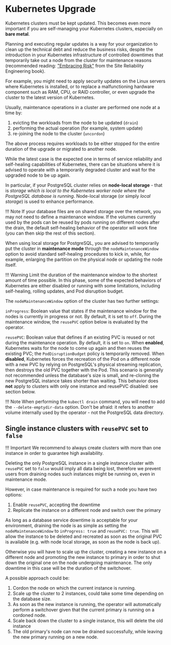 # Kubernetes Upgrade

Kubernetes clusters must be kept updated. This becomes even more
important if you are self-managing your Kubernetes clusters, especially
on **bare metal**.

Planning and executing regular updates is a way for your organization
to clean up the technical debt and reduce the business risks, despite
the introduction in your Kubernetes infrastructure of controlled
downtimes that temporarily take out a node from the cluster for
maintenance reasons (recommended reading:
["Embracing Risk"](https://landing.google.com/sre/sre-book/chapters/embracing-risk/)
from the Site Reliability Engineering book).

For example, you might need to apply security updates on the Linux
servers where Kubernetes is installed, or to replace a malfunctioning
hardware component such as RAM, CPU, or RAID controller, or even upgrade
the cluster to the latest version of Kubernetes.

Usually, maintenance operations in a cluster are performed one node
at a time by:

1. evicting the workloads from the node to be updated (`drain`)
2. performing the actual operation (for example, system update)
3. re-joining the node to the cluster (`uncordon`)

The above process requires workloads to be either stopped for the
entire duration of the upgrade or migrated to another node.

While the latest case is the expected one in terms of service
reliability and self-healing capabilities of Kubernetes, there can
be situations where it is advised to operate with a temporarily
degraded cluster and wait for the upgraded node to be up again.

In particular, if your PostgreSQL cluster relies on **node-local storage**
\- that is *storage which is local to the Kubernetes worker node where
the PostgreSQL database is running*.
Node-local storage (or simply *local storage*) is used to enhance performance.

!!! Note
    If your database files are on shared storage over the network,
    you may not need to define a maintenance window. If the volumes currently
    used by the pods can be reused by pods running on different nodes after
    the drain, the default self-healing behavior of the operator will work
    fine (you can then skip the rest of this section).

When using local storage for PostgreSQL, you are advised to temporarily
put the cluster in **maintenance mode** through the `nodeMaintenanceWindow`
option to avoid standard self-healing procedures to kick in,
while, for example, enlarging the partition on the physical node or
updating the node itself.

!!! Warning
    Limit the duration of the maintenance window to the shortest
    amount of time possible. In this phase, some of the expected
    behaviors of Kubernetes are either disabled or running with
    some limitations, including self-healing, rolling updates,
    and Pod disruption budget.

The `nodeMaintenanceWindow` option of the cluster has two further
settings:

`inProgress`:
Boolean value that states if the maintenance window for the nodes
is currently in progress or not. By default, it is set to `off`.
During the maintenance window, the `reusePVC` option below is
evaluated by the operator.

`reusePVC`:
Boolean value that defines if an existing PVC is reused or
not during the maintenance operation. By default, it is set to `on`.
When **enabled**, Kubernetes waits for the node to come up
again and then reuses the existing PVC; the `PodDisruptionBudget`
policy is temporarily removed.
When **disabled**, Kubernetes forces the recreation of the
Pod on a different node with a new PVC by relying on
PostgreSQL's physical streaming replication, then destroys
the old PVC together with the Pod. This scenario is generally
not recommended unless the database's size is small, and re-cloning
the new PostgreSQL instance takes shorter than waiting. This behavior
does **not** apply to clusters with only one instance and
reusePVC disabled: see section below.

!!! Note
    When performing the `kubectl drain` command, you will need
    to add the `--delete-emptydir-data` option.
    Don't be afraid: it refers to another volume internally used
    by the operator - not the PostgreSQL data directory.

## Single instance clusters with `reusePVC` set to `false`

!!! Important
    We recommend to always create clusters with more
    than one instance in order to guarantee high availability.

Deleting the only PostgreSQL instance in a single instance cluster with
`reusePVC` set to `false` would imply all data being lost,
therefore we prevent users from draining nodes such instances might be running
on, even in maintenance mode.

However, in case maintenance is required for such a node you have two options:

1. Enable `reusePVC`, accepting the downtime
2. Replicate the instance on a different node and switch over the primary

As long as a database service downtime is acceptable for your environment,
draining the node is as simple as setting the `nodeMaintenanceWindow` to
`inProgress: true` and `reusePVC: true`. This will allow the instance to
be deleted and recreated as soon as the original PVC is available
(e.g. with node local storage, as soon as the node is back up).

Otherwise you will have to scale up the cluster, creating a new instance
on a different node and promoting the new instance to primary in order to
shut down the original one on the node undergoing maintenance. The only
downtime in this case will be the duration of the switchover.

A possible approach could be:

1. Cordon the node on which the current instance is running.
2. Scale up the cluster to 2 instances, could take some time depending on the database size.
3. As soon as the new instance is running, the operator will automatically
   perform a switchover given that the current primary is running on a cordoned node.
4. Scale back down the cluster to a single instance, this will delete the old instance
5. The old primary's node can now be drained successfully, while leaving the new primary
   running on a new node.
